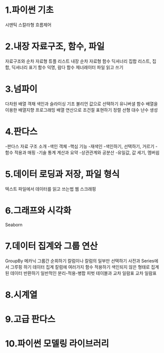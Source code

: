 # 1.파이썬 기초
 시맨틱
 스칼라형
 흐름제어

# 2.내장 자료구조, 함수, 파일
 자료구조와 순차 자료형
  튜플
  리스트
  내장 순차 자료형 함수
  딕셔너리
  집합
  리스트, 집합, 딕셔너리 표기
 함수
  익명, 람다 함수
  제너레이터
  파일 읽고 쓰기

# 3.넘파이
 다차원 배열 객채
  색인과 슬라이싱 기초
  불리언 값으로 선택하기
 유니버셜 함수
 배열을 이용한 배열지향 프로그래밍
  배열 연산으로 조건절 표현하기
  정렬
 선형 대수
 난수 생성

# 4.판다스
 -판다스 자료 구조 소개
     -색인 객체
 -핵심 기능
     -재색인
     -색인하기, 선택하기, 거르기
     -함수 적용과 매핑
 -기술 통계 계산과 요약
     -상관관계와 공분산
     -유일값, 값 세기, 멤버쉽

# 5.데이터 로딩과 저장, 파일 형식
 텍스트 파일에서 데이터를 읽고 쓰는법
  웹 스크래핑

# 6.그래프와 시각화
  Seaborn

# 7.데이터 집계와 그룹 연산
 GroupBy 메카닉
  그룹간 순회하기
  칼럼이나 칼럼의 일부만 선택하기
  사전과 Series에서 그루핑 하기
 데이터 집계
  칼럼에 여러가지 함수 적용하기
  색인되지 않은 형태로 집계된 데이터 반환하기
 일반적인 분리-적용-병합
 피벗 테이블과 교차 일람표
  교차 일람표

# 8.시계열

# 9.고급 판다스

# 10.파이썬 모델링 라이브러리
